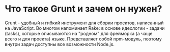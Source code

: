 Что такое Grunt и зачем он нужен?
=================================

Grunt - удобный и гибкий инструмент для сборки проектов, написанный на JavaScript. Во многом напоминает Rake: в основе идеологии - задачи (tasks), которые описываются на "родном" для фрейморка (а чаще всего и для проекта) языке.
Представляет собой npm-модуль, поэтому внутри задач доступны все возможности Node.js.
